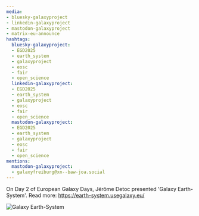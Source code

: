 ```yaml
---
media:
- bluesky-galaxyproject
- linkedin-galaxyproject
- mastodon-galaxyproject
- matrix-eu-announce
hashtags:
  bluesky-galaxyproject:
  - EGD2025
  - earth_system
  - galaxyproject
  - eosc
  - fair
  - open_science
  linkedin-galaxyproject:
  - EGD2025
  - earth_system
  - galaxyproject
  - eosc
  - fair
  - open_science
  mastodon-galaxyproject:
  - EGD2025
  - earth_system
  - galaxyproject
  - eosc
  - fair
  - open_science
mentions:
  mastodon-galaxyproject:
  - galaxyfreiburg@xn--baw-joa.social
---
```


On Day 2 of European Galaxy Days, Jérôme Detoc presented 'Galaxy Earth-System'.
Read more: https://earth-system.usegalaxy.eu/

![Galaxy Earth-System](https://github.com/user-attachments/assets/2927bf82-ba66-487b-ad92-7c67e380fc69)